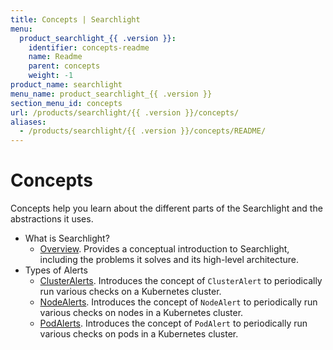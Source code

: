 ```yaml
---
title: Concepts | Searchlight
menu:
  product_searchlight_{{ .version }}:
    identifier: concepts-readme
    name: Readme
    parent: concepts
    weight: -1
product_name: searchlight
menu_name: product_searchlight_{{ .version }}
section_menu_id: concepts
url: /products/searchlight/{{ .version }}/concepts/
aliases:
  - /products/searchlight/{{ .version }}/concepts/README/
---
```

# Concepts

Concepts help you learn about the different parts of the Searchlight and the abstractions it uses.

- What is Searchlight?
  - [Overview](/docs/concepts/what-is-searhclight/overview.md). Provides a conceptual introduction to Searchlight, including the problems it solves and its high-level architecture.
- Types of Alerts
  - [ClusterAlerts](/docs/concepts/alert-types/cluster-alert.md). Introduces the concept of `ClusterAlert` to periodically run various checks on a Kubernetes cluster.
  - [NodeAlerts](/docs/concepts/alert-types/node-alert.md). Introduces the concept of `NodeAlert` to periodically run various checks on nodes in a Kubernetes cluster.
  - [PodAlerts](/docs/concepts/alert-types/pod-alert.md). Introduces the concept of `PodAlert` to periodically run various checks on pods in a Kubernetes cluster.
